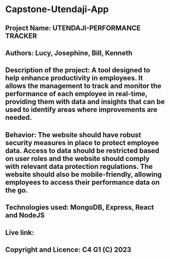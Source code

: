 # Capstone-Utendaji-App
## Project Name: UTENDAJI-PERFORMANCE TRACKER

## Authors: Lucy, Josephine, Bill, Kenneth

## Description of the project: A tool designed to help enhance productivity in employees. It allows the management to track and monitor the performance of each employee in real-time, providing them with data and insights that can be used to identify areas where improvements are needed.

## Behavior: The website should have robust security measures in place to protect employee data. Access to data should be restricted based on user roles and the website should comply with relevant data protection regulations. The website should also be mobile-friendly, allowing employees to access their performance data on the go.

## Technologies used: MongoDB, Express, React and NodeJS  

## Live link:

## Copyright and Licence: C4 G1 (C) 2023




